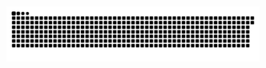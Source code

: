 <picture>
  <source media="(prefers-color-scheme: dark)" srcset="https://raw.githubusercontent.com/MarineHakobyan/MarineHakobyan/bb33fc3b1ddd4a6f49185200778ff21619015c95/github-contribution-grid-snake-dark.svg" />
  <source media="(prefers-color-scheme: light)" srcset="https://raw.githubusercontent.com/MarineHakobyan/MarineHakobyan/bb33fc3b1ddd4a6f49185200778ff21619015c95/github-contribution-grid-snake.svg" />
  <img alt="github-snake" src="https://raw.githubusercontent.com/MarineHakobyan/MarineHakobyan/bb33fc3b1ddd4a6f49185200778ff21619015c95/github-contribution-grid-snake-dark.svg" />
</picture>
